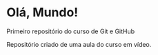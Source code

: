 # Olá, Mundo!
 Primeiro repositório do curso de Git e GitHub

Repositório criado de uma aula do curso em vídeo.
